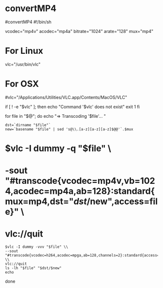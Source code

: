 # convertMP4

#convertMP4
#!/bin/sh

vcodec="mp4v"
acodec="mp4a"
bitrate="1024"
arate="128"
mux="mp4"

# For Linux

vlc="/usr/bin/vlc"

# For OSX

#vlc="/Applications/Utilities/VLC.app/Contents/MacOS/VLC"

if [ ! -e "$vlc" ]; then
echo "Command '$vlc' does not exist"
exit 1
fi

for file in "$@"; do
echo "=> Transcoding '$file'... "

```
dst=`dirname "$file"`
new=`basename "$file" | sed 's@\\.[a-z][a-z][a-z]$@@'`.$mux

```

# $vlc -I dummy -q "$file" \

# -sout "#transcode{vcodec=mp4v,vb=1024,acodec=mp4a,ab=128}:standard{mux=mp4,dst=\"$dst/$new\",access=file}" \

# vlc://quit

```
$vlc -I dummy -vvv "$file" \\
--sout "#transcode{vcodec=h264,acodec=mpga,ab=128,channels=2}:standard{access=file,mux=mp4,dst=\\"$dst/$new\\"}" \\
vlc://quit
ls -lh "$file" "$dst/$new"
echo

```

done